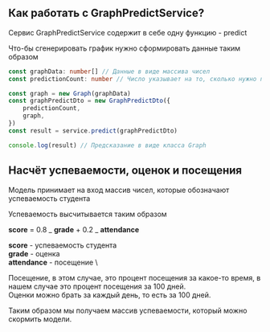 ## Как работать с GraphPredictService?

Сервис GraphPredictService содержит в себе одну функцию - predict

Что-бы сгенерировать график нужно сформировать данные таким образом

```typescript
const graphData: number[] // Данные в виде массива чисел
const predictionCount: number // Число указывает на то, сколько нужно предсказать значений

const graph = new Graph(graphData)
const graphPredictDto = new GraphPredictDto({
    predictionCount,
    graph,
})
const result = service.predict(graphPredictDto)

console.log(result) // Предсказание в виде класса Graph
```

## Насчёт успеваемости, оценок и посещения

Модель принимает на вход массив чисел, которые обозначают успеваемость студента

Успеваемость высчитывается таким образом

**score** = 0.8 _ **grade** + 0.2 _ **attendance**

**score** - успеваемость студента \
**grade** - оценка \
**attendance** - посещение \

Посещение, в этом случае, это процент посещения за какое-то время, в нашем случае это процент посещения за 100 дней. \
Оценки можно брать за каждый день, то есть за 100 дней.

Таким образом мы получаем массив успеваемости, который можно скормить модели.
